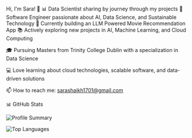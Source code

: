 Hi, I'm Sara! 👋
📊 Data Scientist sharing by journey through my projects
🌱 Software Engineer passionate about AI, Data Science, and Sustainable Technology
🚀 Currently building an LLM Powered Movie Recommendation App
📚 Actively exploring new projects in AI, Machine Learning, and Cloud Computing

🎓 Pursuing Masters from Trinity College Dublin with a specialization in Data Science

💻 Love learning about cloud technologies, scalable software, and data-driven solutions

📫 How to reach me: sarashaikh1701@gmail.com

📊 GitHub Stats

![Profile Summary](https://github-profile-summary-cards.vercel.app/api/cards/profile-details?username=sarashaikh1701&theme=radical)

![Top Languages](https://github-readme-stats.vercel.app/api/top-langs/?username=sarashaikh1701&layout=compact&theme=radical)

